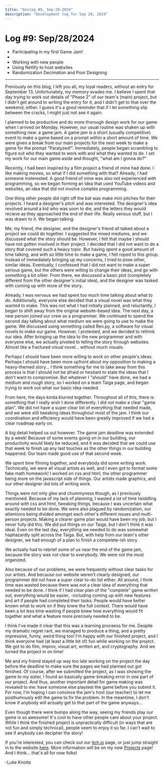 ```yaml
---
title: "Devlog #9, Sep-28-2024"
description: "Development log for Sep 28, 2024"
---
```


# Log <span class="date">#</span>9: <span class="date">Sep/28/2024</span>

<ul>
<li class="summary">Participating in my first Game Jam!<li>
<li class="summary">Working with new people</li>
<li class="summary">Using Netlify to host websites</li>
<li class="summary">Randomization Decimation and Poor Designing</li>
</ul>

---

Previously on this blog, I left you all, my loyal readers, without an entry for September 13. Unfortunately, my memory evades me. I believe I spent that day trying to work out details of "Phase 2" of our team's (main) project, but I didn't get around to writing the entry for it, and I didn't get to that over the weekend, either. I guess it's a good reminder that if I let something slip between the cracks, I might just not see it again.

I planned to be productive and do more thorough design work for our game when I arrived on Monday. However, our usual routine was shaken up with something new: a game jam. A game jam is a short (usually competitive) event to make a game based on a prompt within a short amount of time. We were given a break from our main projects for the next week to make a game for the prompt "Paralyzed!". Immediately, people began scrambling to figure out who they wanted to work with and what they wanted to do. I set my work for our main game aside and thought, "what am I gonna do?"

Recently, I had been inspired by a film project a friend of mine had done. I like making movies, so what if I did something with that? Already, I had someone insterested. A good friend of mine was also not experienced with programming, so we began forming an idea that used YouTube videos and websites, an idea that did not involve complex programming.

One thing other people did right off the bat was make mini pitches for their projects. I heard a designer's pitch and was interested. The designer's idea revolved around a kid who was soon to die, and the letters they would recieve as they approached the end of their life. Really serious stuff, but I was drawn to it. We began talking.

Me, my friend, the designer, and the designer's friend all talked about a project we could do together. I suggested the mixed mediums, and we discussed what the story should be. However, I felt that maybe I should have not gotten involved in their project. I decided that I did not want to do a story that covered such a heavy topic. But having spent a good amount of time talking, and with so little time to make a game, I felt roped to this group. Instead of immediately bringing up my concerns, I tried to pose other, similar ideas. Eventually, I confessed that I did not want to make a super serious game, but the others were willing to change their ideas, and go with something a bit sillier. From there, we discussed a basic plot (completely different from the other designer's initial idea), and the designer was tasked with coming up with more of the story.

Already, I was nervous we had spent too much time talking about what to do. Additionally, everyone else decided that a visual novel was what they wanted to make. This was not what I had initially planned, and reluctantly, I began to shift away from the original website-based idea. The next day, a new person joined our crew as a programmer. We continued to spend the second day talking about what medium we were going to use to make the game. We discussed using something called Ren.py, a software for visual novels to make our game. However, I protested, and we decided to rethink our idea. After bringing up the idea to the new programmer and with everyone else, we actually pivoted to telling the story through websites. Almost like a fractured visual novel... without much visuals.

Perhaps I should have been more willing to work on other people's ideas. Perhaps I should have been more upfront about my opposition to making a heavy-themed story... I think something for me to take away from this process is that I should not be afraid or hesitant to state the ideas that I don't want to compromise. But whatever I "should" have done, we had a medium and rough story, so I worked on a team Taiga page, and began trying to work out what our basic idea needed.

From here, the days kinda blurred together. Throughout all of this, there is something that I really wish I done differently. I did not make a clear "game plan". We did not have a super clear list of everything that needed made, and we were still tweaking ideas throughout most of the jam. I think our coordination and efficiency would have been greatly improved if we had a clear roadmap early on.

A big detail helped us out however. The game jam deadline was extended by a week! Because of some events going on in our building, our productivity would likely be reduced, and it was decided that we could use that week to finish up any last touches as the other things in our building happened. Our team made good use of that second week.

We spent time filming together, and everybody did some writing work. Technically, we were all visual artists as well, and I even got to format some fake math homework! I worked on css and html, the other programmer being more on the javascript side of things. Our artists made graphics, and our other designer did lots of writing work.

Things were not only glee and chummyness though, as I previously mentioned. Because of my lack of planning, I wasted a lot of time twiddling around with css and html, tweaking things, because I was uncertain what exactly needed to be done. We were also plagued by randomization, our attentions being divided amongst each other's different issues and multi-person projects. Making a clearer game plan would have been my job, but I never fully did this. We did put things on our Taiga, but I don't think it was ideal. Even on the last day, everything we needed to do was somewhat haphazardly split across the Taiga. But, with help from our team's other designer, we had enough of a plan to finish a compelete-ish story.

We actually had to rebrief some of us near the end of the game jam, because the story was not clear to everybody. We were not the most organized.

Also because of our problems, we were frequently without clear tasks for our artists. And because our website weren't clearly designed, our programmer did not have a super clear to-do list either. All around, I think time was wasted because there was not a clear idea of everything that needed to be done. I think if I had clear plan of the "complete" game written out, everything would be easier, -including coming up with new features and art if people had completed their tasks. People would have better known what to work on if they knew the full context. There would have been a lot less time wasting if people knew how everything would fit together and what a feature more precisely needed to be.

I think I've made it clear that this was a learning proceess for me. Despite my dramatic regret rant, we managed to produce a thing, and a pretty impressive, funny, weird thing too! I'm happy with our finished project, and I think everyone had (at least a little bit of) fun while working on the project. We got to do film, improv, visual art, written art, and cryptography. And we turned the project in on time!

Me and my friend stayed up way too late working on the project the day before the deadline to make sure the pages we had planned out got finished. Of course, after we submitted the project, as I was showing the game to my sister, I found an basically game-breaking error in one part of our project. And thus, another important detail for game making was revealed to me: have someone else playtest the game before you submit it. For now, I'm hoping I can convince the jam's host (our teacher) to let me posthumously edit the game to fix the problem. In the meantime, I don't know if anybody will actually get to that part of the game anyways...

Even though there were bumps along the way, seeing my friends play our game is so awesome! It's cool to have other people care about your project. While I think the finished project is unpractically difficult (in ways that are not fun and simply technical), people seem to enjoy it so far. I can't wait to see if anybody can decipher the story!

If you're interested, you can check out our <a class="inline-link" href="https://rollsroyce21.itch.io/the-occulinary-club">itch.io</a> page, or just jump straight in to the website <a class="inline-link" href="https://main--fabulous-sunflower-3e8bef.netlify.app">here</a>. More information will be on my new <a class="inline-link" href="../projects">Projects</a> page! And I think... that's all for now folks!

<p class="signature">-Luke Knotts</p>
